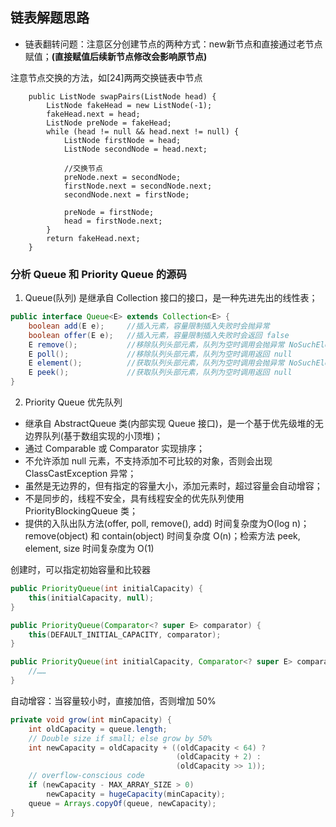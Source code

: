 ## 链表解题思路

- 链表翻转问题：注意区分创建节点的两种方式：new新节点和直接通过老节点赋值；**(直接赋值后续新节点修改会影响原节点)**

注意节点交换的方法，如[24]两两交换链表中节点
```$xslt
    public ListNode swapPairs(ListNode head) {
        ListNode fakeHead = new ListNode(-1);
        fakeHead.next = head;
        ListNode preNode = fakeHead;
        while (head != null && head.next != null) {
            ListNode firstNode = head;
            ListNode secondNode = head.next;

            //交换节点
            preNode.next = secondNode;
            firstNode.next = secondNode.next;
            secondNode.next = firstNode;

            preNode = firstNode;
            head = firstNode.next;
        }
        return fakeHead.next;
    }
```

### 分析 Queue 和 Priority Queue 的源码

1. Queue(队列) 是继承自 Collection 接口的接口，是一种先进先出的线性表；
```java
public interface Queue<E> extends Collection<E> {
    boolean add(E e);     //插入元素，容量限制插入失败时会抛异常
    boolean offer(E e);   //插入元素，容量限制插入失败时会返回 false
    E remove();           //移除队列头部元素，队列为空时调用会抛异常 NoSuchElementException
    E poll();             //移除队列头部元素，队列为空时调用返回 null
    E element();          //获取队列头部元素，队列为空时调用会抛异常 NoSuchElementException
    E peek();             //获取队列头部元素，队列为空时调用返回 null
}
```

2. Priority Queue 优先队列

- 继承自 AbstractQueue 类(内部实现 Queue 接口)，是一个基于优先级堆的无边界队列(基于数组实现的小顶堆)；
- 通过 Comparable 或 Comparator 实现排序；
- 不允许添加 null 元素，不支持添加不可比较的对象，否则会出现 ClassCastException 异常；
- 虽然是无边界的，但有指定的容量大小，添加元素时，超过容量会自动增容；
- 不是同步的，线程不安全，具有线程安全的优先队列使用 PriorityBlockingQueue 类；
- 提供的入队出队方法(offer, poll, remove(), add) 时间复杂度为O(log n)； remove(object) 和 contain(object) 时间复杂度 O(n)；检索方法 peek, element, size 时间复杂度为 O(1)

创建时，可以指定初始容量和比较器
```java
public PriorityQueue(int initialCapacity) {
    this(initialCapacity, null);
}

public PriorityQueue(Comparator<? super E> comparator) {
    this(DEFAULT_INITIAL_CAPACITY, comparator);
}

public PriorityQueue(int initialCapacity, Comparator<? super E> comparator) {
    //……
}
```

自动增容：当容量较小时，直接加倍，否则增加 50%
```java
private void grow(int minCapacity) {
    int oldCapacity = queue.length;
    // Double size if small; else grow by 50%
    int newCapacity = oldCapacity + ((oldCapacity < 64) ?
                                     (oldCapacity + 2) :
                                     (oldCapacity >> 1));
    // overflow-conscious code
    if (newCapacity - MAX_ARRAY_SIZE > 0)
        newCapacity = hugeCapacity(minCapacity);
    queue = Arrays.copyOf(queue, newCapacity);
}
```




